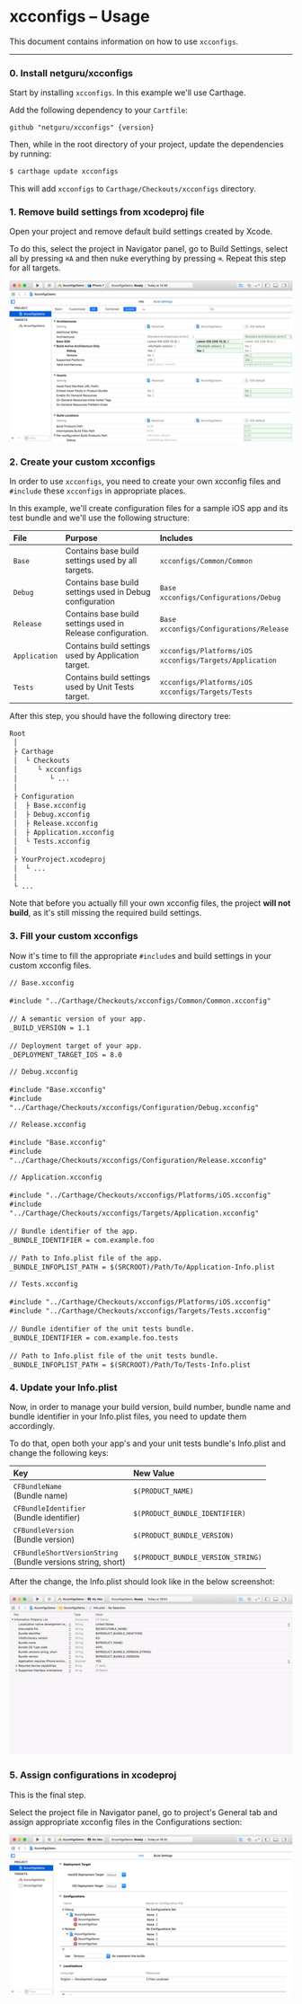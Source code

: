 # xcconfigs – Usage

This document contains information on how to use `xcconfigs`.

---

### 0. Install netguru/xcconfigs

Start by installing `xcconfigs`. In this example we'll use Carthage.

Add the following dependency to your `Cartfile`:

```none
github "netguru/xcconfigs" {version}
```

Then, while in the root directory of your project, update the dependencies by running:

```sh
$ carthage update xcconfigs
```

This will add `xcconfigs` to `Carthage/Checkouts/xcconfigs` directory.

### 1. Remove build settings from xcodeproj file

Open your project and remove default build settings created by Xcode.

To do this, select the project in Navigator panel, go to Build Settings, select all by pressing `⌘A` and then nuke everything by pressing `⌫`. Repeat this step for all targets.

![](Images/usage-delete-build-settings.gif)

### 2. Create your custom xcconfigs

In order to use `xcconfigs`, you need to create your own xcconfig files and `#include` these `xcconfigs` in appropriate places.

In this example, we'll create configuration files for a sample iOS app and its test bundle and we'll use the following structure:

| File          | Purpose                                                     | Includes                                                       |
|:--------------|:------------------------------------------------------------|:---------------------------------------------------------------|
| `Base`        | Contains base build settings used by all targets.           | `xcconfigs/Common/Common`                                      |
| `Debug`       | Contains base build settings used in Debug configuration    | `Base`<br />`xcconfigs/Configurations/Debug`                   |
| `Release`     | Contains base build settings used in Release configuration. | `Base`<br />`xcconfigs/Configurations/Release`                 |
| `Application` | Contains build settings used by Application target.         | `xcconfigs/Platforms/iOS`<br />`xcconfigs/Targets/Application` |
| `Tests`       | Contains build settings used by Unit Tests target.          | `xcconfigs/Platforms/iOS`<br />`xcconfigs/Targets/Tests`       |

After this step, you should have the following directory tree:

```none
Root
 │
 ├ Carthage
 │  └ Checkouts
 │     └ xcconfigs
 │        └ ...
 │
 ├ Configuration
 │  ├ Base.xcconfig
 │  ├ Debug.xcconfig
 │  ├ Release.xcconfig
 │  ├ Application.xcconfig
 │  └ Tests.xcconfig       
 │
 ├ YourProject.xcodeproj
 │  └ ...
 │
 └ ...
```

Note that before you actually fill your own xcconfig files, the project **will not build**, as it's still missing the required build settings.

### 3. Fill your custom xcconfigs

Now it's time to fill the appropriate `#include`s and build settings in your custom xcconfig files.

```objc
// Base.xcconfig

#include "../Carthage/Checkouts/xcconfigs/Common/Common.xcconfig"

// A semantic version of your app.
_BUILD_VERSION = 1.1

// Deployment target of your app.
_DEPLOYMENT_TARGET_IOS = 8.0
```

```objc
// Debug.xcconfig

#include "Base.xcconfig"
#include "../Carthage/Checkouts/xcconfigs/Configuration/Debug.xcconfig"
```

```objc
// Release.xcconfig

#include "Base.xcconfig"
#include "../Carthage/Checkouts/xcconfigs/Configuration/Release.xcconfig"
```

```objc
// Application.xcconfig

#include "../Carthage/Checkouts/xcconfigs/Platforms/iOS.xcconfig"
#include "../Carthage/Checkouts/xcconfigs/Targets/Application.xcconfig"

// Bundle identifier of the app.
_BUNDLE_IDENTIFIER = com.example.foo

// Path to Info.plist file of the app.
_BUNDLE_INFOPLIST_PATH = $(SRCROOT)/Path/To/Application-Info.plist
```

```objc
// Tests.xcconfig

#include "../Carthage/Checkouts/xcconfigs/Platforms/iOS.xcconfig"
#include "../Carthage/Checkouts/xcconfigs/Targets/Tests.xcconfig"

// Bundle identifier of the unit tests bundle.
_BUNDLE_IDENTIFIER = com.example.foo.tests

// Path to Info.plist file of the unit tests bundle.
_BUNDLE_INFOPLIST_PATH = $(SRCROOT)/Path/To/Tests-Info.plist
```

### 4. Update your Info.plist

Now, in order to manage your build version, build number, bundle name and bundle identifier in your Info.plist files, you need to update them accordingly.

To do that, open both your app's and your unit tests bundle's Info.plist and change the following keys:

| Key                                                               | New Value                          |
|:------------------------------------------------------------------|:-----------------------------------|
| `CFBundleName`<br />(Bundle name)                                 | `$(PRODUCT_NAME)`                  |
| `CFBundleIdentifier`<br />(Bundle identifier)                     | `$(PRODUCT_BUNDLE_IDENTIFIER)`     |
| `CFBundleVersion`<br />(Bundle version)                           | `$(PRODUCT_BUNDLE_VERSION)`        |
| `CFBundleShortVersionString`<br />(Bundle versions string, short) | `$(PRODUCT_BUNDLE_VERSION_STRING)` |

After the change, the Info.plist should look like in the below screenshot:

![](Images/usage-update-info-plist.gif)

### 5. Assign configurations in xcodeproj

This is the final step.

Select the project file in Navigator panel, go to project's General tab and assign appropriate xcconfig files in the Configurations section:

![](Images/usage-assign-project-configurations.gif)
